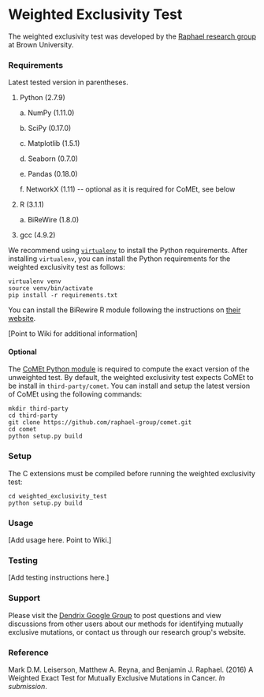 # Weighted Exclusivity Test #

The weighted exclusivity test was developed by the [Raphael research group](http://compbio.cs.brown.edu/) at Brown University.

### Requirements ###

Latest tested version in parentheses.

1. Python (2.7.9)

    a. NumPy (1.11.0)

    b. SciPy (0.17.0)

    c. Matplotlib (1.5.1)

    d. Seaborn (0.7.0)

    e. Pandas (0.18.0)

    f. NetworkX (1.11) -- optional as it is required for CoMEt, see below

2. R (3.1.1)

    a. BiReWire (1.8.0)
3. gcc (4.9.2)

We recommend using [`virtualenv`](https://virtualenv.pypa.io/en/latest/) to install the Python requirements. After installing `virtualenv`, you can install the Python requirements for the weighted exclusivity test as follows:

    virtualenv venv
    source venv/bin/activate
    pip install -r requirements.txt

You can install the BiRewire R module following the instructions on [their website](https://www.bioconductor.org/packages/release/bioc/html/BiRewire.html).

[Point to Wiki for additional information]

#### Optional ####

The [CoMEt Python module](https://github.com/raphael-group/comet) is required to compute the exact version of the unweighted test. By default, the weighted exclusivity test expects CoMEt to be install in `third-party/comet`. You can install and setup the latest version of CoMEt using the following commands:

    mkdir third-party
    cd third-party
    git clone https://github.com/raphael-group/comet.git
    cd comet
    python setup.py build

### Setup ###

The C extensions must be compiled before running the weighted exclusivity test:

    cd weighted_exclusivity_test
    python setup.py build

### Usage ###
[Add usage here. Point to Wiki.]

### Testing ###
[Add testing instructions here.]

### Support ###

Please visit the [Dendrix Google Group](https://groups.google.com/forum/#!forum/dendrix) to post questions and view discussions from other users about our methods for identifying mutually exclusive mutations, or contact us through our research group's website.

### Reference ###

Mark D.M. Leiserson, Matthew A. Reyna, and Benjamin J. Raphael. (2016) A Weighted Exact Test for Mutually Exclusive Mutations in Cancer. *In submission*.

